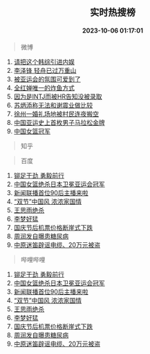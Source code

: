 <div align="center"><h2>实时热搜榜</h2><h4>2023-10-06 01:17:01</h4></div>

> 微博  

1. [请把这个韩综引进内娱](https://s.weibo.com/weibo?q=%23%E8%AF%B7%E6%8A%8A%E8%BF%99%E4%B8%AA%E9%9F%A9%E7%BB%BC%E5%BC%95%E8%BF%9B%E5%86%85%E5%A8%B1%23&t=31&band_rank=1&Refer=top)<br />
2. [李泽锋 轻舟已过万重山](https://s.weibo.com/weibo?q=%E6%9D%8E%E6%B3%BD%E9%94%8B%20%E8%BD%BB%E8%88%9F%E5%B7%B2%E8%BF%87%E4%B8%87%E9%87%8D%E5%B1%B1&t=31&band_rank=2&Refer=top)<br />
3. [被亚运会的氛围可爱到了](https://s.weibo.com/weibo?q=%23%E8%A2%AB%E4%BA%9A%E8%BF%90%E4%BC%9A%E7%9A%84%E6%B0%9B%E5%9B%B4%E5%8F%AF%E7%88%B1%E5%88%B0%E4%BA%86%23&t=31&band_rank=3&Refer=top)<br />
4. [全红婵唯一的炸鱼方式](https://s.weibo.com/weibo?q=%23%E5%85%A8%E7%BA%A2%E5%A9%B5%E5%94%AF%E4%B8%80%E7%9A%84%E7%82%B8%E9%B1%BC%E6%96%B9%E5%BC%8F%23&t=31&band_rank=4&Refer=top)<br />
5. [因为是INTJ而被HR告知没被录取](https://s.weibo.com/weibo?q=%23%E5%9B%A0%E4%B8%BA%E6%98%AFINTJ%E8%80%8C%E8%A2%ABHR%E5%91%8A%E7%9F%A5%E6%B2%A1%E8%A2%AB%E5%BD%95%E5%8F%96%23&t=31&band_rank=5&Refer=top)<br />
6. [苏炳添称无法和谢震业做比较](https://s.weibo.com/weibo?q=%23%E8%8B%8F%E7%82%B3%E6%B7%BB%E7%A7%B0%E6%97%A0%E6%B3%95%E5%92%8C%E8%B0%A2%E9%9C%87%E4%B8%9A%E5%81%9A%E6%AF%94%E8%BE%83%23&t=31&band_rank=6&Refer=top)<br />
7. [徐州一婚礼场地被村民连夜搬空](https://s.weibo.com/weibo?q=%23%E5%BE%90%E5%B7%9E%E4%B8%80%E5%A9%9A%E7%A4%BC%E5%9C%BA%E5%9C%B0%E8%A2%AB%E6%9D%91%E6%B0%91%E8%BF%9E%E5%A4%9C%E6%90%AC%E7%A9%BA%23&t=31&band_rank=7&Refer=top)<br />
8. [中国亚运史上首枚男子马拉松金牌](https://s.weibo.com/weibo?q=%23%E4%B8%AD%E5%9B%BD%E4%BA%9A%E8%BF%90%E5%8F%B2%E4%B8%8A%E9%A6%96%E6%9E%9A%E7%94%B7%E5%AD%90%E9%A9%AC%E6%8B%89%E6%9D%BE%E9%87%91%E7%89%8C%23&t=31&band_rank=8&Refer=top)<br />
9. [中国女篮冠军](https://s.weibo.com/weibo?q=%23%E4%B8%AD%E5%9B%BD%E5%A5%B3%E7%AF%AE%E5%86%A0%E5%86%9B%23&t=31&band_rank=9&Refer=top)<br />

> 知乎  


> 百度  

1. [铆足干劲 勇毅前行](https://www.baidu.com/s?wd=%E9%93%86%E8%B6%B3%E5%B9%B2%E5%8A%B2+%E5%8B%87%E6%AF%85%E5%89%8D%E8%A1%8C&sa=fyb_news&rsv_dl=fyb_news)<br />
2. [中国女篮绝杀日本卫冕亚运会冠军](https://www.baidu.com/s?wd=%E4%B8%AD%E5%9B%BD%E5%A5%B3%E7%AF%AE%E7%BB%9D%E6%9D%80%E6%97%A5%E6%9C%AC%E5%8D%AB%E5%86%95%E4%BA%9A%E8%BF%90%E4%BC%9A%E5%86%A0%E5%86%9B&sa=fyb_news&rsv_dl=fyb_news)<br />
3. [新闻联播首位90后主播来啦](https://www.baidu.com/s?wd=%E6%96%B0%E9%97%BB%E8%81%94%E6%92%AD%E9%A6%96%E4%BD%8D90%E5%90%8E%E4%B8%BB%E6%92%AD%E6%9D%A5%E5%95%A6&sa=fyb_news&rsv_dl=fyb_news)<br />
4. [“双节”中国风 浓浓家国情](https://www.baidu.com/s?wd=%E2%80%9C%E5%8F%8C%E8%8A%82%E2%80%9D%E4%B8%AD%E5%9B%BD%E9%A3%8E+%E6%B5%93%E6%B5%93%E5%AE%B6%E5%9B%BD%E6%83%85&sa=fyb_news&rsv_dl=fyb_news)<br />
5. [王思雨绝杀](https://www.baidu.com/s?wd=%E7%8E%8B%E6%80%9D%E9%9B%A8%E7%BB%9D%E6%9D%80&sa=fyb_news&rsv_dl=fyb_news)<br />
6. [李梦好猛](https://www.baidu.com/s?wd=%E6%9D%8E%E6%A2%A6%E5%A5%BD%E7%8C%9B&sa=fyb_news&rsv_dl=fyb_news)<br />
7. [国庆节后机票价格断崖式下跌](https://www.baidu.com/s?wd=%E5%9B%BD%E5%BA%86%E8%8A%82%E5%90%8E%E6%9C%BA%E7%A5%A8%E4%BB%B7%E6%A0%BC%E6%96%AD%E5%B4%96%E5%BC%8F%E4%B8%8B%E8%B7%8C&sa=fyb_news&rsv_dl=fyb_news)<br />
8. [周润发自曝患糖尿病](https://www.baidu.com/s?wd=%E5%91%A8%E6%B6%A6%E5%8F%91%E8%87%AA%E6%9B%9D%E6%82%A3%E7%B3%96%E5%B0%BF%E7%97%85&sa=fyb_news&rsv_dl=fyb_news)<br />
9. [中原迷笛辟谣电缆、20万元被盗](https://www.baidu.com/s?wd=%E4%B8%AD%E5%8E%9F%E8%BF%B7%E7%AC%9B%E8%BE%9F%E8%B0%A3%E7%94%B5%E7%BC%86%E3%80%8120%E4%B8%87%E5%85%83%E8%A2%AB%E7%9B%97&sa=fyb_news&rsv_dl=fyb_news)<br />

> 哔哩哔哩  

1. [铆足干劲 勇毅前行](https://www.baidu.com/s?wd=%E9%93%86%E8%B6%B3%E5%B9%B2%E5%8A%B2+%E5%8B%87%E6%AF%85%E5%89%8D%E8%A1%8C&sa=fyb_news&rsv_dl=fyb_news)<br />
2. [中国女篮绝杀日本卫冕亚运会冠军](https://www.baidu.com/s?wd=%E4%B8%AD%E5%9B%BD%E5%A5%B3%E7%AF%AE%E7%BB%9D%E6%9D%80%E6%97%A5%E6%9C%AC%E5%8D%AB%E5%86%95%E4%BA%9A%E8%BF%90%E4%BC%9A%E5%86%A0%E5%86%9B&sa=fyb_news&rsv_dl=fyb_news)<br />
3. [新闻联播首位90后主播来啦](https://www.baidu.com/s?wd=%E6%96%B0%E9%97%BB%E8%81%94%E6%92%AD%E9%A6%96%E4%BD%8D90%E5%90%8E%E4%B8%BB%E6%92%AD%E6%9D%A5%E5%95%A6&sa=fyb_news&rsv_dl=fyb_news)<br />
4. [“双节”中国风 浓浓家国情](https://www.baidu.com/s?wd=%E2%80%9C%E5%8F%8C%E8%8A%82%E2%80%9D%E4%B8%AD%E5%9B%BD%E9%A3%8E+%E6%B5%93%E6%B5%93%E5%AE%B6%E5%9B%BD%E6%83%85&sa=fyb_news&rsv_dl=fyb_news)<br />
5. [王思雨绝杀](https://www.baidu.com/s?wd=%E7%8E%8B%E6%80%9D%E9%9B%A8%E7%BB%9D%E6%9D%80&sa=fyb_news&rsv_dl=fyb_news)<br />
6. [李梦好猛](https://www.baidu.com/s?wd=%E6%9D%8E%E6%A2%A6%E5%A5%BD%E7%8C%9B&sa=fyb_news&rsv_dl=fyb_news)<br />
7. [国庆节后机票价格断崖式下跌](https://www.baidu.com/s?wd=%E5%9B%BD%E5%BA%86%E8%8A%82%E5%90%8E%E6%9C%BA%E7%A5%A8%E4%BB%B7%E6%A0%BC%E6%96%AD%E5%B4%96%E5%BC%8F%E4%B8%8B%E8%B7%8C&sa=fyb_news&rsv_dl=fyb_news)<br />
8. [周润发自曝患糖尿病](https://www.baidu.com/s?wd=%E5%91%A8%E6%B6%A6%E5%8F%91%E8%87%AA%E6%9B%9D%E6%82%A3%E7%B3%96%E5%B0%BF%E7%97%85&sa=fyb_news&rsv_dl=fyb_news)<br />
9. [中原迷笛辟谣电缆、20万元被盗](https://www.baidu.com/s?wd=%E4%B8%AD%E5%8E%9F%E8%BF%B7%E7%AC%9B%E8%BE%9F%E8%B0%A3%E7%94%B5%E7%BC%86%E3%80%8120%E4%B8%87%E5%85%83%E8%A2%AB%E7%9B%97&sa=fyb_news&rsv_dl=fyb_news)<br />
